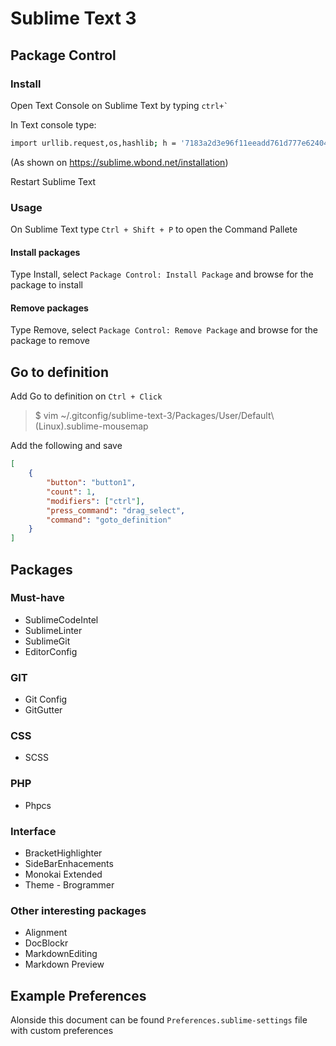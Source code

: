 Sublime Text 3
==============

Package Control
---------------

### Install

Open Text Console on Sublime Text by typing ```ctrl+` ```

In Text console type:

```bash
import urllib.request,os,hashlib; h = '7183a2d3e96f11eeadd761d777e62404' + 'e330c659d4bb41d3bdf022e94cab3cd0'; pf = 'Package Control.sublime-package'; ipp = sublime.installed_packages_path(); urllib.request.install_opener( urllib.request.build_opener( urllib.request.ProxyHandler()) ); by = urllib.request.urlopen( 'http://sublime.wbond.net/' + pf.replace(' ', '%20')).read(); dh = hashlib.sha256(by).hexdigest(); print('Error validating download (got %s instead of %s), please try manual install' % (dh, h)) if dh != h else open(os.path.join( ipp, pf), 'wb' ).write(by)
```
(As shown on https://sublime.wbond.net/installation)

Restart Sublime Text

### Usage

On Sublime Text type ```Ctrl + Shift + P``` to open the Command Pallete

#### Install packages

Type Install, select ```Package Control: Install Package``` and browse for the package to install

#### Remove packages

Type Remove, select ```Package Control: Remove Package``` and browse for the package to remove


Go to definition
----------------

Add Go to definition on ```Ctrl + Click```

> $ vim ~/.gitconfig/sublime-text-3/Packages/User/Default\ \(Linux\).sublime-mousemap

Add the following and save

```json
[
    {
        "button": "button1",
        "count": 1,
        "modifiers": ["ctrl"],
        "press_command": "drag_select",
        "command": "goto_definition"
    }
]
```


Packages
--------

### Must-have

* SublimeCodeIntel
* SublimeLinter
* SublimeGit
* EditorConfig

### GIT
* Git Config
* GitGutter

### CSS

* SCSS

### PHP

* Phpcs

### Interface

* BracketHighlighter
* SideBarEnhacements
* Monokai Extended
* Theme - Brogrammer

### Other interesting packages

* Alignment
* DocBlockr
* MarkdownEditing
* Markdown Preview


Example Preferences
-------------------

Alonside this document can be found ```Preferences.sublime-settings``` file
with custom preferences
